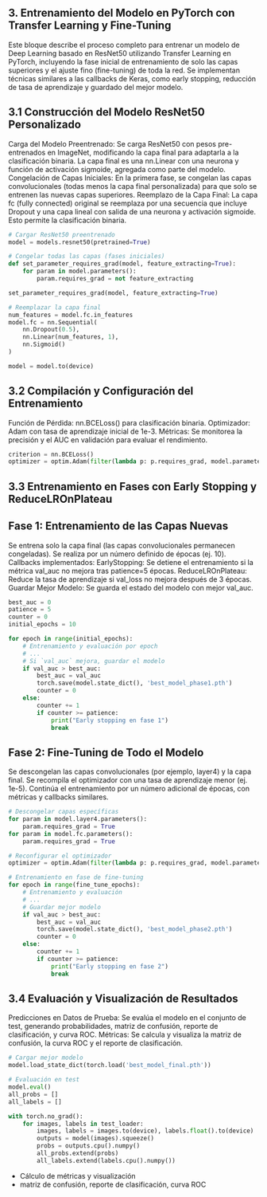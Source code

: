 ## 3. Entrenamiento del Modelo en PyTorch con Transfer Learning y Fine-Tuning
Este bloque describe el proceso completo para entrenar un modelo de Deep Learning basado en ResNet50 utilizando Transfer Learning en PyTorch, incluyendo la fase inicial de entrenamiento de solo las capas superiores y el ajuste fino (fine-tuning) de toda la red. Se implementan técnicas similares a las callbacks de Keras, como early stopping, reducción de tasa de aprendizaje y guardado del mejor modelo.

## 3.1 Construcción del Modelo ResNet50 Personalizado
Carga del Modelo Preentrenado: Se carga ResNet50 con pesos pre-entrenados en ImageNet, modificando la capa final para adaptarla a la clasificación binaria. La capa final es una nn.Linear con una neurona y función de activación sigmoide, agregada como parte del modelo.
Congelación de Capas Iniciales: En la primera fase, se congelan las capas convolucionales (todas menos la capa final personalizada) para que solo se entrenen las nuevas capas superiores.
Reemplazo de la Capa Final: La capa fc (fully connected) original se reemplaza por una secuencia que incluye Dropout y una capa lineal con salida de una neurona y activación sigmoide. Esto permite la clasificación binaria.

```python
# Cargar ResNet50 preentrenado
model = models.resnet50(pretrained=True)

# Congelar todas las capas (fases iniciales)
def set_parameter_requires_grad(model, feature_extracting=True):
    for param in model.parameters():
        param.requires_grad = not feature_extracting

set_parameter_requires_grad(model, feature_extracting=True)

# Reemplazar la capa final
num_features = model.fc.in_features
model.fc = nn.Sequential(
    nn.Dropout(0.5),
    nn.Linear(num_features, 1),
    nn.Sigmoid()
)

model = model.to(device)
```

## 3.2 Compilación y Configuración del Entrenamiento

Función de Pérdida: nn.BCELoss() para clasificación binaria.
Optimizador: Adam con tasa de aprendizaje inicial de 1e-3.
Métricas: Se monitorea la precisión y el AUC en validación para evaluar el rendimiento.

```python
criterion = nn.BCELoss()
optimizer = optim.Adam(filter(lambda p: p.requires_grad, model.parameters()), lr=1e-3)
```

## 3.3 Entrenamiento en Fases con Early Stopping y ReduceLROnPlateau

## Fase 1: Entrenamiento de las Capas Nuevas

Se entrena solo la capa final (las capas convolucionales permanecen congeladas).
Se realiza por un número definido de épocas (ej. 10).
Callbacks implementados:
EarlyStopping: Se detiene el entrenamiento si la métrica val_auc no mejora tras patience=5 épocas.
ReduceLROnPlateau: Reduce la tasa de aprendizaje si val_loss no mejora después de 3 épocas.
Guardar Mejor Modelo: Se guarda el estado del modelo con mejor val_auc.

```python
best_auc = 0
patience = 5
counter = 0
initial_epochs = 10

for epoch in range(initial_epochs):
    # Entrenamiento y evaluación por epoch
    # ...
    # Si `val_auc` mejora, guardar el modelo
    if val_auc > best_auc:
        best_auc = val_auc
        torch.save(model.state_dict(), 'best_model_phase1.pth')
        counter = 0
    else:
        counter += 1
        if counter >= patience:
            print("Early stopping en fase 1")
            break
```

## Fase 2: Fine-Tuning de Todo el Modelo

Se descongelan las capas convolucionales (por ejemplo, layer4) y la capa final.
Se recompila el optimizador con una tasa de aprendizaje menor (ej. 1e-5).
Continúa el entrenamiento por un número adicional de épocas, con métricas y callbacks similares.

```python
# Descongelar capas específicas
for param in model.layer4.parameters():
    param.requires_grad = True
for param in model.fc.parameters():
    param.requires_grad = True

# Reconfigurar el optimizador
optimizer = optim.Adam(filter(lambda p: p.requires_grad, model.parameters()), lr=1e-5)

# Entrenamiento en fase de fine-tuning
for epoch in range(fine_tune_epochs):
    # Entrenamiento y evaluación
    # ...
    # Guardar mejor modelo
    if val_auc > best_auc:
        best_auc = val_auc
        torch.save(model.state_dict(), 'best_model_phase2.pth')
        counter = 0
    else:
        counter += 1
        if counter >= patience:
            print("Early stopping en fase 2")
            break
```

## 3.4 Evaluación y Visualización de Resultados
Predicciones en Datos de Prueba: Se evalúa el modelo en el conjunto de test, generando probabilidades, matriz de confusión, reporte de clasificación, y curva ROC.
Métricas: Se calcula y visualiza la matriz de confusión, la curva ROC y el reporte de clasificación.

```python
# Cargar mejor modelo
model.load_state_dict(torch.load('best_model_final.pth'))

# Evaluación en test
model.eval()
all_probs = []
all_labels = []

with torch.no_grad():
    for images, labels in test_loader:
        images, labels = images.to(device), labels.float().to(device)
        outputs = model(images).squeeze()
        probs = outputs.cpu().numpy()
        all_probs.extend(probs)
        all_labels.extend(labels.cpu().numpy())
```

- Cálculo de métricas y visualización
- matriz de confusión, reporte de clasificación, curva ROC
